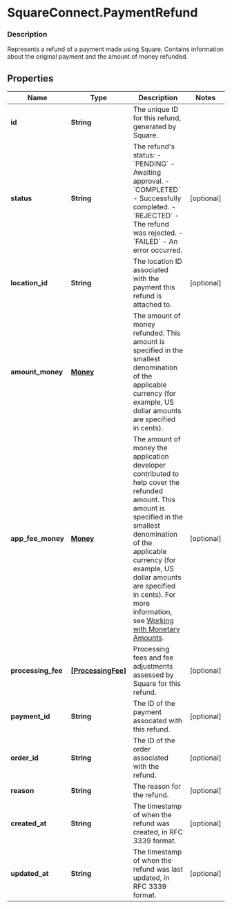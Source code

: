 # SquareConnect.PaymentRefund

### Description

Represents a refund of a payment made using Square. Contains information about the original payment and the amount of money refunded.

## Properties
Name | Type | Description | Notes
------------ | ------------- | ------------- | -------------
**id** | **String** | The unique ID for this refund, generated by Square. | 
**status** | **String** | The refund&#39;s status: - &#x60;PENDING&#x60; - Awaiting approval. - &#x60;COMPLETED&#x60; - Successfully completed. - &#x60;REJECTED&#x60; - The refund was rejected. - &#x60;FAILED&#x60; - An error occurred. | [optional] 
**location_id** | **String** | The location ID associated with the payment this refund is attached to. | [optional] 
**amount_money** | [**Money**](Money.md) | The amount of money refunded. This amount is specified in the smallest denomination of the applicable currency (for example, US dollar amounts are specified in cents). | 
**app_fee_money** | [**Money**](Money.md) | The amount of money the application developer contributed to help cover the refunded amount. This amount is specified in the smallest denomination of the applicable currency (for example, US dollar amounts are specified in cents). For more information, see [Working with Monetary Amounts](https://developer.squareup.com/docs/build-basics/working-with-monetary-amounts). | [optional] 
**processing_fee** | [**[ProcessingFee]**](ProcessingFee.md) | Processing fees and fee adjustments assessed by Square for this refund. | [optional] 
**payment_id** | **String** | The ID of the payment assocated with this refund. | [optional] 
**order_id** | **String** | The ID of the order associated with the refund. | [optional] 
**reason** | **String** | The reason for the refund. | [optional] 
**created_at** | **String** | The timestamp of when the refund was created, in RFC 3339 format. | [optional] 
**updated_at** | **String** | The timestamp of when the refund was last updated, in RFC 3339 format. | [optional] 


